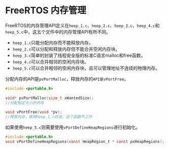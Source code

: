 # FreeRTOS 内存管理  
FreeRTOS的内存管理API定义在`heep_1.c`、`heep_2.c`、`heep_3.c`、`heep_4.c`和`heep_5.c`中，这五个文件中的内存管理API有所不同。  
* `heep_1.c`只能分配内存而不能释放内存。  
* `heep_2.c`可以分配和释放内存但不能合并空闲内存块。  
* `heep_3.c`简单的封装了线程安全版的标准C语言malloc和free函数。  
* `heep_4.c`可以合并相邻的空闲内存块。  
* `heep_5.c`可以合并相邻的空闲内存块，且可以管理地址不连续的物理内存。  

分配内存的API是`pvPortMalloc`，释放内存的`API是vPortFree`。  
```C
#include <portable.h>
 
void* pvPortMalloc(size_t xWantedSize);
//分配指定大小的内存
 
void vPortFree(void *pv);
//释放内存，使用heep_1.c的话，这个函数不工作
```

如果使用`heep_5.c`则需要使用`vPortDefineHeapRegions`进行初始化。
```C
#include <portable.h>
void vPortDefineHeapRegions(const HeapRegion_t * const pxHeapRegions);
```